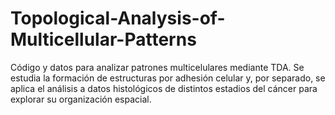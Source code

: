 # Topological-Analysis-of-Multicellular-Patterns
Código y datos para analizar patrones multicelulares mediante TDA. Se estudia la formación de estructuras por adhesión celular y, por separado, se aplica el análisis a datos histológicos de distintos estadios del cáncer para explorar su organización espacial.
